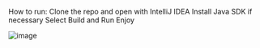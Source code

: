 
How to run:
    Clone the repo and open with IntelliJ IDEA
    Install Java SDK if necessary
    Select Build and Run
    Enjoy

![image](https://github.com/muabui1012/bombermanGame/assets/39801919/2f40f23f-8f37-47db-9fcd-185cc3c0f9fb)
